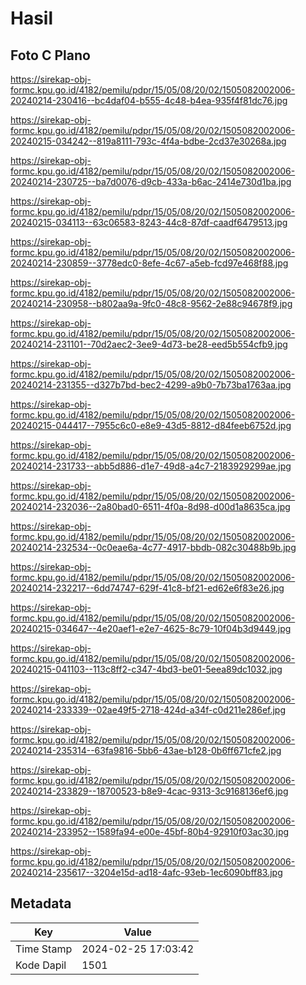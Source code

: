# Hasil

## Foto C Plano

https://sirekap-obj-formc.kpu.go.id/4182/pemilu/pdpr/15/05/08/20/02/1505082002006-20240214-230416--bc4daf04-b555-4c48-b4ea-935f4f81dc76.jpg

https://sirekap-obj-formc.kpu.go.id/4182/pemilu/pdpr/15/05/08/20/02/1505082002006-20240215-034242--819a8111-793c-4f4a-bdbe-2cd37e30268a.jpg

https://sirekap-obj-formc.kpu.go.id/4182/pemilu/pdpr/15/05/08/20/02/1505082002006-20240214-230725--ba7d0076-d9cb-433a-b6ac-2414e730d1ba.jpg

https://sirekap-obj-formc.kpu.go.id/4182/pemilu/pdpr/15/05/08/20/02/1505082002006-20240215-034113--63c06583-8243-44c8-87df-caadf6479513.jpg

https://sirekap-obj-formc.kpu.go.id/4182/pemilu/pdpr/15/05/08/20/02/1505082002006-20240214-230859--3778edc0-8efe-4c67-a5eb-fcd97e468f88.jpg

https://sirekap-obj-formc.kpu.go.id/4182/pemilu/pdpr/15/05/08/20/02/1505082002006-20240214-230958--b802aa9a-9fc0-48c8-9562-2e88c94678f9.jpg

https://sirekap-obj-formc.kpu.go.id/4182/pemilu/pdpr/15/05/08/20/02/1505082002006-20240214-231101--70d2aec2-3ee9-4d73-be28-eed5b554cfb9.jpg

https://sirekap-obj-formc.kpu.go.id/4182/pemilu/pdpr/15/05/08/20/02/1505082002006-20240214-231355--d327b7bd-bec2-4299-a9b0-7b73ba1763aa.jpg

https://sirekap-obj-formc.kpu.go.id/4182/pemilu/pdpr/15/05/08/20/02/1505082002006-20240215-044417--7955c6c0-e8e9-43d5-8812-d84feeb6752d.jpg

https://sirekap-obj-formc.kpu.go.id/4182/pemilu/pdpr/15/05/08/20/02/1505082002006-20240214-231733--abb5d886-d1e7-49d8-a4c7-2183929299ae.jpg

https://sirekap-obj-formc.kpu.go.id/4182/pemilu/pdpr/15/05/08/20/02/1505082002006-20240214-232036--2a80bad0-6511-4f0a-8d98-d00d1a8635ca.jpg

https://sirekap-obj-formc.kpu.go.id/4182/pemilu/pdpr/15/05/08/20/02/1505082002006-20240214-232534--0c0eae6a-4c77-4917-bbdb-082c30488b9b.jpg

https://sirekap-obj-formc.kpu.go.id/4182/pemilu/pdpr/15/05/08/20/02/1505082002006-20240214-232217--6dd74747-629f-41c8-bf21-ed62e6f83e26.jpg

https://sirekap-obj-formc.kpu.go.id/4182/pemilu/pdpr/15/05/08/20/02/1505082002006-20240215-034647--4e20aef1-e2e7-4625-8c79-10f04b3d9449.jpg

https://sirekap-obj-formc.kpu.go.id/4182/pemilu/pdpr/15/05/08/20/02/1505082002006-20240215-041103--113c8ff2-c347-4bd3-be01-5eea89dc1032.jpg

https://sirekap-obj-formc.kpu.go.id/4182/pemilu/pdpr/15/05/08/20/02/1505082002006-20240214-233339--02ae49f5-2718-424d-a34f-c0d211e286ef.jpg

https://sirekap-obj-formc.kpu.go.id/4182/pemilu/pdpr/15/05/08/20/02/1505082002006-20240214-235314--63fa9816-5bb6-43ae-b128-0b6ff671cfe2.jpg

https://sirekap-obj-formc.kpu.go.id/4182/pemilu/pdpr/15/05/08/20/02/1505082002006-20240214-233829--18700523-b8e9-4cac-9313-3c9168136ef6.jpg

https://sirekap-obj-formc.kpu.go.id/4182/pemilu/pdpr/15/05/08/20/02/1505082002006-20240214-233952--1589fa94-e00e-45bf-80b4-92910f03ac30.jpg

https://sirekap-obj-formc.kpu.go.id/4182/pemilu/pdpr/15/05/08/20/02/1505082002006-20240214-235617--3204e15d-ad18-4afc-93eb-1ec6090bff83.jpg


## Metadata

| Key        | Value               |
| ---------- | ------------------- |
| Time Stamp | 2024-02-25 17:03:42 |
| Kode Dapil | 1501                |



